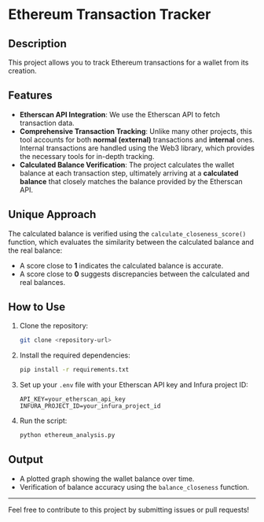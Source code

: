 # Ethereum Transaction Tracker

## Description
This project allows you to track Ethereum transactions for a wallet from its creation.

## Features
- **Etherscan API Integration**: We use the Etherscan API to fetch transaction data.
- **Comprehensive Transaction Tracking**: Unlike many other projects, this tool accounts for both **normal (external)** transactions and **internal** ones. Internal transactions are handled using the Web3 library, which provides the necessary tools for in-depth tracking.
- **Calculated Balance Verification**: The project calculates the wallet balance at each transaction step, ultimately arriving at a **calculated balance** that closely matches the balance provided by the Etherscan API.

## Unique Approach
The calculated balance is verified using the `calculate_closeness_score()` function, which evaluates the similarity between the calculated balance and the real balance:
- A score close to **1** indicates the calculated balance is accurate.
- A score close to **0** suggests discrepancies between the calculated and real balances.

## How to Use
1. Clone the repository:
   ```bash
   git clone <repository-url>
   ```

2. Install the required dependencies:
   ```bash
   pip install -r requirements.txt
   ```

3. Set up your `.env` file with your Etherscan API key and Infura project ID:
   ```env
   API_KEY=your_etherscan_api_key
   INFURA_PROJECT_ID=your_infura_project_id
   ```

4. Run the script:
   ```bash
   python ethereum_analysis.py
   ```

## Output
- A plotted graph showing the wallet balance over time.
- Verification of balance accuracy using the `balance_closeness` function.

---
Feel free to contribute to this project by submitting issues or pull requests!
